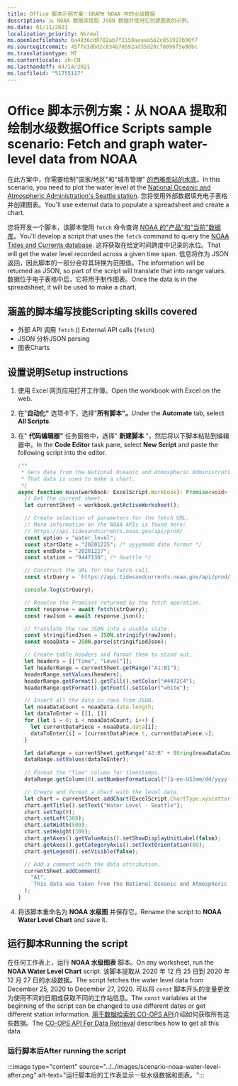 ```yaml
---
title: Office 脚本示例方案：GRAPH NOAA 中的水级数据
description: 从 NOAA 数据库提取 JSON 数据并使用它创建图表的示例。
ms.date: 01/11/2021
localization_priority: Normal
ms.openlocfilehash: ba4836cd0782ab7f2158aeaaa562c851927b90f7
ms.sourcegitcommit: 45ffe3dbd2c834b78592ad35928cf8096f5e80bc
ms.translationtype: MT
ms.contentlocale: zh-CN
ms.lasthandoff: 04/14/2021
ms.locfileid: "51755117"
---
```

# <a name="office-scripts-sample-scenario-fetch-and-graph-water-level-data-from-noaa"></a><span data-ttu-id="cdd5d-103">Office 脚本示例方案：从 NOAA 提取和绘制水级数据</span><span class="sxs-lookup"><span data-stu-id="cdd5d-103">Office Scripts sample scenario: Fetch and graph water-level data from NOAA</span></span>

<span data-ttu-id="cdd5d-104">在此方案中，你需要绘制"国家/地区"和"城市管理" [的西雅图站的水底](https://tidesandcurrents.noaa.gov/stationhome.html?id=9447130)。</span><span class="sxs-lookup"><span data-stu-id="cdd5d-104">In this scenario, you need to plot the water level at the [National Oceanic and Atmospheric Administration's Seattle station](https://tidesandcurrents.noaa.gov/stationhome.html?id=9447130).</span></span> <span data-ttu-id="cdd5d-105">您将使用外部数据填充电子表格并创建图表。</span><span class="sxs-lookup"><span data-stu-id="cdd5d-105">You'll use external data to populate a spreadsheet and create a chart.</span></span>

<span data-ttu-id="cdd5d-106">您将开发一个脚本，该脚本使用 `fetch` 命令查询 [NOAA 的"产品"和"当前"数据库](https://tidesandcurrents.noaa.gov/)。</span><span class="sxs-lookup"><span data-stu-id="cdd5d-106">You'll develop a script that uses the `fetch` command to query the [NOAA Tides and Currents database](https://tidesandcurrents.noaa.gov/).</span></span> <span data-ttu-id="cdd5d-107">这将获取在给定时间跨度中记录的水位。</span><span class="sxs-lookup"><span data-stu-id="cdd5d-107">That will get the water level recorded across a given time span.</span></span> <span data-ttu-id="cdd5d-108">信息将作为 JSON 返回，因此脚本的一部分会将其转换为范围值。</span><span class="sxs-lookup"><span data-stu-id="cdd5d-108">The information will be returned as JSON, so part of the script will translate that into range values.</span></span> <span data-ttu-id="cdd5d-109">数据位于电子表格中后，它将用于制作图表。</span><span class="sxs-lookup"><span data-stu-id="cdd5d-109">Once the data is in the spreadsheet, it will be used to make a chart.</span></span>

## <a name="scripting-skills-covered"></a><span data-ttu-id="cdd5d-110">涵盖的脚本编写技能</span><span class="sxs-lookup"><span data-stu-id="cdd5d-110">Scripting skills covered</span></span>

- <span data-ttu-id="cdd5d-111">外部 API 调用 `fetch` () </span><span class="sxs-lookup"><span data-stu-id="cdd5d-111">External API calls (`fetch`)</span></span>
- <span data-ttu-id="cdd5d-112">JSON 分析</span><span class="sxs-lookup"><span data-stu-id="cdd5d-112">JSON parsing</span></span>
- <span data-ttu-id="cdd5d-113">图表</span><span class="sxs-lookup"><span data-stu-id="cdd5d-113">Charts</span></span>

## <a name="setup-instructions"></a><span data-ttu-id="cdd5d-114">设置说明</span><span class="sxs-lookup"><span data-stu-id="cdd5d-114">Setup instructions</span></span>

1. <span data-ttu-id="cdd5d-115">使用 Excel 网页应用打开工作簿。</span><span class="sxs-lookup"><span data-stu-id="cdd5d-115">Open the workbook with Excel on the web.</span></span>

1. <span data-ttu-id="cdd5d-116">在"**自动化"** 选项卡下，选择"**所有脚本"。**</span><span class="sxs-lookup"><span data-stu-id="cdd5d-116">Under the **Automate** tab, select **All Scripts**.</span></span>

1. <span data-ttu-id="cdd5d-117">在" **代码编辑器"** 任务窗格中，选择" **新建脚本** "，然后将以下脚本粘贴到编辑器中。</span><span class="sxs-lookup"><span data-stu-id="cdd5d-117">In the **Code Editor** task pane, select **New Script** and paste the following script into the editor.</span></span>

    ```TypeScript
    /**
     * Gets data from the National Oceanic and Atmospheric Administration's Tides and Currents database. 
     * That data is used to make a chart.
     */
    async function main(workbook: ExcelScript.Workbook): Promise<void> {
      // Get the current sheet.
      let currentSheet = workbook.getActiveWorksheet();
    
      // Create selection of parameters for the fetch URL.
      // More information on the NOAA APIs is found here: 
      // https://api.tidesandcurrents.noaa.gov/api/prod/
      const option = "water_level";
      const startDate = "20201225"; /* yyyymmdd date format */
      const endDate = "20201227";
      const station = "9447130"; /* Seattle */
    
      // Construct the URL for the fetch call.
      const strQuery = `https://api.tidesandcurrents.noaa.gov/api/prod/datagetter?product=${option}&begin_date=${startDate}&end_date=${endDate}&datum=MLLW&station=${station}&units=english&time_zone=gmt&application=NOS.COOPS.TAC.WL&format=json`;
    
      console.log(strQuery);
    
      // Resolve the Promises returned by the fetch operation.
      const response = await fetch(strQuery);
      const rawJson = await response.json();
    
      // Translate the raw JSON into a usable state.
      const stringifiedJson = JSON.stringify(rawJson);
      const noaaData = JSON.parse(stringifiedJson);
    
      // Create table headers and format them to stand out.
      let headers = [["Time", "Level"]];
      let headerRange = currentSheet.getRange("A1:B1");
      headerRange.setValues(headers);
      headerRange.getFormat().getFill().setColor("#4472C4");
      headerRange.getFormat().getFont().setColor("white");
    
      // Insert all the data in rows from JSON.
      let noaaDataCount = noaaData.data.length;
      let dataToEnter = [[], []]
      for (let i = 0; i < noaaDataCount; i++) {
        let currentDataPiece = noaaData.data[i];
        dataToEnter[i] = [currentDataPiece.t, currentDataPiece.v];
      }
    
      let dataRange = currentSheet.getRange("A2:B" + String(noaaDataCount + 1)); /* +1 to account for the title row */
      dataRange.setValues(dataToEnter);
      
      // Format the "Time" column for timestamps.
      dataRange.getColumn(0).setNumberFormatLocal("[$-en-US]mm/dd/yyyy hh:mm AM/PM;@");
    
      // Create and format a chart with the level data.
      let chart = currentSheet.addChart(ExcelScript.ChartType.xyscatterSmooth,dataRange);
      chart.getTitle().setText("Water Level - Seattle");
      chart.setTop(0);
      chart.setLeft(300);
      chart.setWidth(500);
      chart.setHeight(300);
      chart.getAxes().getValueAxis().setShowDisplayUnitLabel(false);
      chart.getAxes().getCategoryAxis().setTextOrientation(60);
      chart.getLegend().setVisible(false);

      // Add a comment with the data attribution.
      currentSheet.addComment(
        "A1", 
        `This data was taken from the National Oceanic and Atmospheric Administration's Tides and Currents database on ${new Date(Date.now())}.`
      );
    }
    ```

1. <span data-ttu-id="cdd5d-118">将该脚本重命名为 **NOAA 水级图** 并保存它。</span><span class="sxs-lookup"><span data-stu-id="cdd5d-118">Rename the script to **NOAA Water Level Chart** and save it.</span></span>

## <a name="running-the-script"></a><span data-ttu-id="cdd5d-119">运行脚本</span><span class="sxs-lookup"><span data-stu-id="cdd5d-119">Running the script</span></span>

<span data-ttu-id="cdd5d-120">在任何工作表上，运行 **NOAA 水级图表** 脚本。</span><span class="sxs-lookup"><span data-stu-id="cdd5d-120">On any worksheet, run the **NOAA Water Level Chart** script.</span></span> <span data-ttu-id="cdd5d-121">该脚本提取从 2020 年 12 月 25 日到 2020 年 12 月 27 日的水级数据。</span><span class="sxs-lookup"><span data-stu-id="cdd5d-121">The script fetches the water level data from December 25, 2020 to December 27, 2020.</span></span> <span data-ttu-id="cdd5d-122">可以将 `const` 脚本开头的变量更改为使用不同的日期或获取不同的工作站信息。</span><span class="sxs-lookup"><span data-stu-id="cdd5d-122">The `const` variables at the beginning of the script can be changed to use different dates or get different station information.</span></span> <span data-ttu-id="cdd5d-123">[用于数据检索的 CO-OPS API](https://api.tidesandcurrents.noaa.gov/api/prod/)介绍如何获取所有这些数据。</span><span class="sxs-lookup"><span data-stu-id="cdd5d-123">The [CO-OPS API For Data Retrieval](https://api.tidesandcurrents.noaa.gov/api/prod/) describes how to get all this data.</span></span>

### <a name="after-running-the-script"></a><span data-ttu-id="cdd5d-124">运行脚本后</span><span class="sxs-lookup"><span data-stu-id="cdd5d-124">After running the script</span></span>

:::image type="content" source="../../images/scenario-noaa-water-level-after.png" alt-text="运行脚本后的工作表显示一些水级数据和图表。":::
